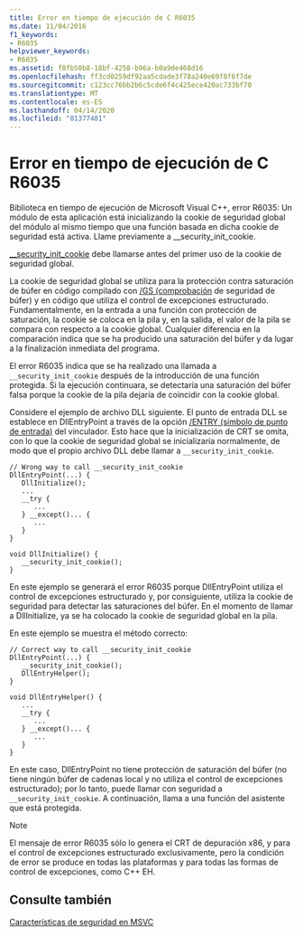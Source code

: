 ```yaml
---
title: Error en tiempo de ejecución de C R6035
ms.date: 11/04/2016
f1_keywords:
- R6035
helpviewer_keywords:
- R6035
ms.assetid: f8fb50b8-18bf-4258-b96a-b0a9de468d16
ms.openlocfilehash: ff3cd0259df92aa5cdade3f78a240e69f8f6f7de
ms.sourcegitcommit: c123cc76bb2b6c5cde6f4c425ece420ac733bf70
ms.translationtype: MT
ms.contentlocale: es-ES
ms.lasthandoff: 04/14/2020
ms.locfileid: "81377481"
---
```

# <a name="c-runtime-error-r6035"></a>Error en tiempo de ejecución de C R6035

Biblioteca en tiempo de ejecución de Microsoft Visual C++, error R6035: Un módulo de esta aplicación está inicializando la cookie de seguridad global del módulo al mismo tiempo que una función basada en dicha cookie de seguridad está activa.  Llame previamente a __security_init_cookie.

[__security_init_cookie](../../c-runtime-library/reference/security-init-cookie.md) debe llamarse antes del primer uso de la cookie de seguridad global.

La cookie de seguridad global se utiliza para la protección contra saturación de búfer en código compilado con [/GS (comprobación](../../build/reference/gs-buffer-security-check.md) de seguridad de búfer) y en código que utiliza el control de excepciones estructurado. Fundamentalmente, en la entrada a una función con protección de saturación, la cookie se coloca en la pila y, en la salida, el valor de la pila se compara con respecto a la cookie global. Cualquier diferencia en la comparación indica que se ha producido una saturación del búfer y da lugar a la finalización inmediata del programa.

El error R6035 indica que se ha realizado una llamada a `__security_init_cookie` después de la introducción de una función protegida. Si la ejecución continuara, se detectaría una saturación del búfer falsa porque la cookie de la pila dejaría de coincidir con la cookie global.

Considere el ejemplo de archivo DLL siguiente. El punto de entrada DLL se establece en DllEntryPoint a través de la opción [/ENTRY (símbolo de punto de entrada)](../../build/reference/entry-entry-point-symbol.md) del vinculador. Esto hace que la inicialización de CRT se omita, con lo que la cookie de seguridad global se inicializaría normalmente, de modo que el propio archivo DLL debe llamar a `__security_init_cookie`.

```
// Wrong way to call __security_init_cookie
DllEntryPoint(...) {
   DllInitialize();
   ...
   __try {
      ...
   } __except()... {
      ...
   }
}

void DllInitialize() {
   __security_init_cookie();
}
```

En este ejemplo se generará el error R6035 porque DllEntryPoint utiliza el control de excepciones estructurado y, por consiguiente, utiliza la cookie de seguridad para detectar las saturaciones del búfer. En el momento de llamar a DllInitialize, ya se ha colocado la cookie de seguridad global en la pila.

En este ejemplo se muestra el método correcto:

```
// Correct way to call __security_init_cookie
DllEntryPoint(...) {
   __security_init_cookie();
   DllEntryHelper();
}

void DllEntryHelper() {
   ...
   __try {
      ...
   } __except()... {
      ...
   }
}
```

En este caso, DllEntryPoint no tiene protección de saturación del búfer (no tiene ningún búfer de cadenas local y no utiliza el control de excepciones estructurado); por lo tanto, puede llamar con seguridad a `__security_init_cookie`. A continuación, llama a una función del asistente que está protegida.

> [!NOTE]
> El mensaje de error R6035 sólo lo genera el CRT de depuración x86, y para el control de excepciones estructurado exclusivamente, pero la condición de error se produce en todas las plataformas y para todas las formas de control de excepciones, como C++ EH.

## <a name="see-also"></a>Consulte también

[Características de seguridad en MSVC](https://blogs.msdn.microsoft.com/vcblog/2017/06/28/security-features-in-microsoft-visual-c/)

